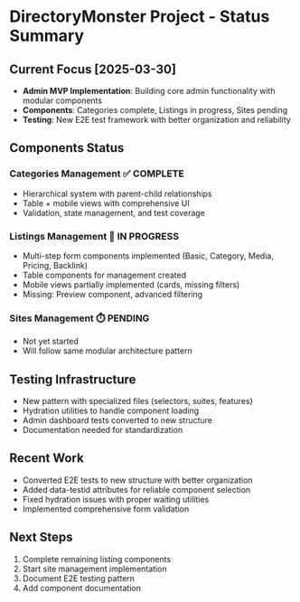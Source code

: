 # DirectoryMonster Project - Status Summary

## Current Focus [2025-03-30]
- **Admin MVP Implementation**: Building core admin functionality with modular components
- **Components**: Categories complete, Listings in progress, Sites pending
- **Testing**: New E2E test framework with better organization and reliability

## Components Status

### Categories Management ✅ COMPLETE
- Hierarchical system with parent-child relationships
- Table + mobile views with comprehensive UI
- Validation, state management, and test coverage

### Listings Management 🔄 IN PROGRESS
- Multi-step form components implemented (Basic, Category, Media, Pricing, Backlink)
- Table components for management created
- Mobile views partially implemented (cards, missing filters)
- Missing: Preview component, advanced filtering

### Sites Management ⏱️ PENDING
- Not yet started
- Will follow same modular architecture pattern

## Testing Infrastructure
- New pattern with specialized files (selectors, suites, features)
- Hydration utilities to handle component loading
- Admin dashboard tests converted to new structure
- Documentation needed for standardization

## Recent Work
- Converted E2E tests to new structure with better organization
- Added data-testid attributes for reliable component selection
- Fixed hydration issues with proper waiting utilities
- Implemented comprehensive form validation

## Next Steps
1. Complete remaining listing components
2. Start site management implementation
3. Document E2E testing pattern
4. Add component documentation
